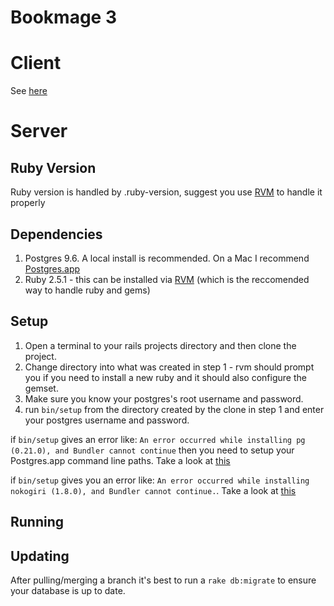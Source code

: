 # Bookmage 3

# Client

See [here](client/README.md)

# Server

## Ruby Version

Ruby version is handled by .ruby-version, suggest you use [RVM](http://rvm.io) to handle it properly

## Dependencies

  1. Postgres 9.6. A local install is recommended. On a Mac I recommend [Postgres.app](https://postgresapp.com)
  2. Ruby 2.5.1 - this can be installed via [RVM](http://rvm.io) (which is the reccomended way to handle ruby and gems)

## Setup

  1. Open a terminal to your rails projects directory and then clone the project.
  2. Change directory into what was created in step 1 - rvm should prompt you if you need to install a new ruby and it should also configure the gemset.
  3. Make sure you know your postgres's root username and password.
  4. run `bin/setup` from the directory created by the clone in step 1 and enter your postgres username and password.

if `bin/setup` gives an error like: `An error occurred while installing pg (0.21.0), and Bundler cannot continue` then you need to setup your Postgres.app command line paths. Take a look at [this](https://postgresapp.com/documentation/cli-tools.html)

if `bin/setup` gives you an error like: `An error occurred while installing nokogiri (1.8.0), and Bundler cannot continue.`. Take a look at [this](https://stackoverflow.com/questions/39671424/gemloaderror-in-rails-application-due-to-nokogiri-gem)

## Running


## Updating

After pulling/merging a branch it's best to run a `rake db:migrate` to ensure your database is up to date.
